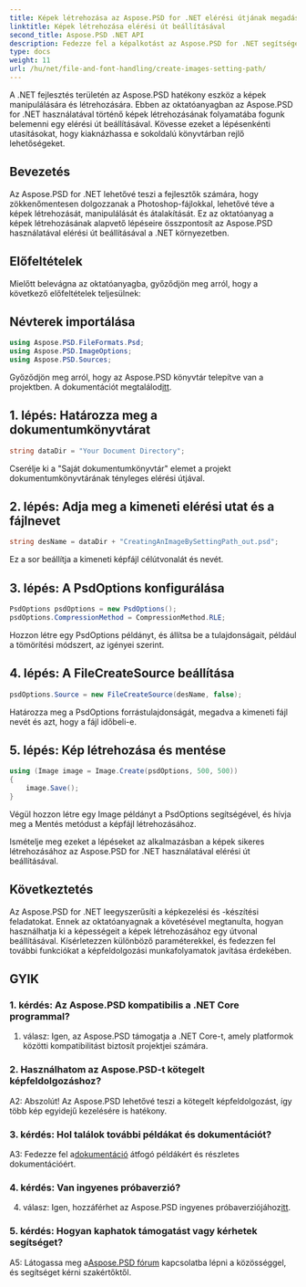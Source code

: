 ```yaml
---
title: Képek létrehozása az Aspose.PSD for .NET elérési útjának megadásával
linktitle: Képek létrehozása elérési út beállításával
second_title: Aspose.PSD .NET API
description: Fedezze fel a képalkotást az Aspose.PSD for .NET segítségével. Kövesse lépésről lépésre szóló útmutatónkat, és szabadítsa fel ennek a nagy teljesítményű könyvtárnak a lehetőségeit.
type: docs
weight: 11
url: /hu/net/file-and-font-handling/create-images-setting-path/
---
```

A .NET fejlesztés területén az Aspose.PSD hatékony eszköz a képek manipulálására és létrehozására. Ebben az oktatóanyagban az Aspose.PSD for .NET használatával történő képek létrehozásának folyamatába fogunk belemenni egy elérési út beállításával. Kövesse ezeket a lépésenkénti utasításokat, hogy kiaknázhassa e sokoldalú könyvtárban rejlő lehetőségeket.

## Bevezetés

Az Aspose.PSD for .NET lehetővé teszi a fejlesztők számára, hogy zökkenőmentesen dolgozzanak a Photoshop-fájlokkal, lehetővé téve a képek létrehozását, manipulálását és átalakítását. Ez az oktatóanyag a képek létrehozásának alapvető lépéseire összpontosít az Aspose.PSD használatával elérési út beállításával a .NET környezetben.

## Előfeltételek

Mielőtt belevágna az oktatóanyagba, győződjön meg arról, hogy a következő előfeltételek teljesülnek:

## Névterek importálása

```csharp
using Aspose.PSD.FileFormats.Psd;
using Aspose.PSD.ImageOptions;
using Aspose.PSD.Sources;
```

Győződjön meg arról, hogy az Aspose.PSD könyvtár telepítve van a projektben. A dokumentációt megtalálod[itt](https://reference.aspose.com/psd/net/).

## 1. lépés: Határozza meg a dokumentumkönyvtárat

```csharp
string dataDir = "Your Document Directory";
```

Cserélje ki a "Saját dokumentumkönyvtár" elemet a projekt dokumentumkönyvtárának tényleges elérési útjával.

## 2. lépés: Adja meg a kimeneti elérési utat és a fájlnevet

```csharp
string desName = dataDir + "CreatingAnImageBySettingPath_out.psd";
```

Ez a sor beállítja a kimeneti képfájl célútvonalát és nevét.

## 3. lépés: A PsdOptions konfigurálása

```csharp
PsdOptions psdOptions = new PsdOptions();
psdOptions.CompressionMethod = CompressionMethod.RLE;
```

Hozzon létre egy PsdOptions példányt, és állítsa be a tulajdonságait, például a tömörítési módszert, az igényei szerint.

## 4. lépés: A FileCreateSource beállítása

```csharp
psdOptions.Source = new FileCreateSource(desName, false);
```

Határozza meg a PsdOptions forrástulajdonságát, megadva a kimeneti fájl nevét és azt, hogy a fájl időbeli-e.

## 5. lépés: Kép létrehozása és mentése

```csharp
using (Image image = Image.Create(psdOptions, 500, 500))
{
    image.Save();
}
```

Végül hozzon létre egy Image példányt a PsdOptions segítségével, és hívja meg a Mentés metódust a képfájl létrehozásához.

Ismételje meg ezeket a lépéseket az alkalmazásban a képek sikeres létrehozásához az Aspose.PSD for .NET használatával elérési út beállításával.

## Következtetés

Az Aspose.PSD for .NET leegyszerűsíti a képkezelési és -készítési feladatokat. Ennek az oktatóanyagnak a követésével megtanulta, hogyan használhatja ki a képességeit a képek létrehozásához egy útvonal beállításával. Kísérletezzen különböző paraméterekkel, és fedezzen fel további funkciókat a képfeldolgozási munkafolyamatok javítása érdekében.

## GYIK

### 1. kérdés: Az Aspose.PSD kompatibilis a .NET Core programmal?

1. válasz: Igen, az Aspose.PSD támogatja a .NET Core-t, amely platformok közötti kompatibilitást biztosít projektjei számára.

### 2. Használhatom az Aspose.PSD-t kötegelt képfeldolgozáshoz?

A2: Abszolút! Az Aspose.PSD lehetővé teszi a kötegelt képfeldolgozást, így több kép egyidejű kezelésére is hatékony.

### 3. kérdés: Hol találok további példákat és dokumentációt?

 A3: Fedezze fel a[dokumentáció](https://reference.aspose.com/psd/net/) átfogó példákért és részletes dokumentációért.

### 4. kérdés: Van ingyenes próbaverzió?

 4. válasz: Igen, hozzáférhet az Aspose.PSD ingyenes próbaverziójához[itt](https://releases.aspose.com/).

### 5. kérdés: Hogyan kaphatok támogatást vagy kérhetek segítséget?

 A5: Látogassa meg a[Aspose.PSD fórum](https://forum.aspose.com/c/psd/34) kapcsolatba lépni a közösséggel, és segítséget kérni szakértőktől.